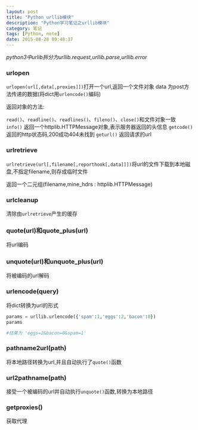 ```yaml
---
layout: post
title: "Python urllib模块"
description: "Python学习笔记之urllib模块"
category: 笔记
tags: [Python, note]
date: 2015-08-28 09:48:37
---
```


*python3中urlib拆分为urllib.request,urllib.parse,urllib.error*

### urlopen  

`urlopen(url[,data[,proxies]])`打开一个url,返回一个文件对象
data 为post方法传递的数据(将dict用`urlencode()`编码)

返回对象的方法:

`read()`、`readline()`、`readlines()`、`fileno()`、`close()`和文件对象一致  
`info()` 返回一个httplib.HTTPMessage对象,表示服务器返回的头信息
`getcode()` 返回的http状态码,200成功404未找到
`geturl()` 返回请求的url

### urlretrieve

`urlretrieve(url[,filename[,reporthook[,data]]])`将url的文件下载到本地磁盘,不指定filename,则存成临时文件

返回一个二元组(filename,mine_hdrs : httplib.HTTPMessage)

### urlcleanup

清除由`urlretrieve`产生的缓存

### quote(url)和quote_plus(url)

将url编码

### unquote(url)和unquote_plus(url)

将被编码的url解码

### urlencode(query)

将dict转换为url的形式

```python
params = urllib.urlencode({'spam':1,'eggs':2,'bacon':0})
params

#结果为 'eggs=2&bacon=0&spam=1'
```

### pathname2url(path)

将本地路径转换为url,并且自动执行了`quote()`函数

### url2pathname(path)

接受一个被编码的url并自动执行`unquote()`函数,转换为本地路径

### getproxies()

获取代理



